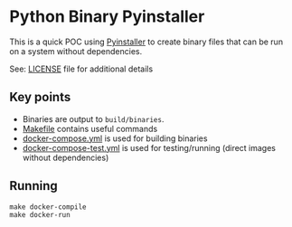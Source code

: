 # Python Binary Pyinstaller

This is a quick POC using [Pyinstaller](https://pyinstaller.org/en/stable/) to create binary files that can be run on a 
system without dependencies.

See: [LICENSE](LICENSE) file for additional details

## Key points
* Binaries are output to `build/binaries`.
* [Makefile](Makefile) contains useful commands
* [docker-compose.yml](docker-compose.yml) is used for building binaries
* [docker-compose-test.yml](docker-compose-test.yml) is used for testing/running (direct images without dependencies)

## Running

```shell
make docker-compile
make docker-run
```
